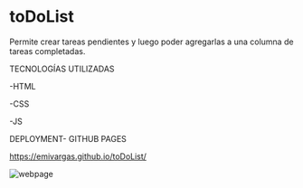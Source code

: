 # toDoList
Permite crear tareas pendientes y luego poder agregarlas a una columna de tareas completadas.

TECNOLOGÍAS UTILIZADAS

-HTML

-CSS

-JS

DEPLOYMENT- GITHUB PAGES

https://emivargas.github.io/toDoList/

![webpage](https://github.com/EmiVargas/toDoList/assets/89800408/52630437-f4cc-4b37-9e4d-0bcdb7db9aa4)
